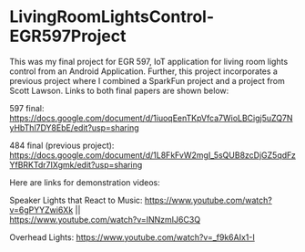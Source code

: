 # LivingRoomLightsControl-EGR597Project

This was my final project for EGR 597, IoT application for living room lights control from an Android Application. Further, this
project incorporates a previous project where I combined a SparkFun project and a project from Scott Lawson. Links to both final papers are 
shown below:


597 final: https://docs.google.com/document/d/1iuoqEenTKpVfca7WioLBCigj5uZQ7NyHbThl7DY8EbE/edit?usp=sharing 

484 final (previous project): https://docs.google.com/document/d/1L8FkFvW2mgI_5sQUB8zcDjGZ5qdFzYfBRKTdr7IXgmk/edit?usp=sharing


Here are links for demonstration videos:


Speaker Lights that React to Music: https://www.youtube.com/watch?v=6gPYYZwi6Xk  ||  
https://www.youtube.com/watch?v=INNzmIJ6C3Q

Overhead Lights: https://www.youtube.com/watch?v=_f9k6AIx1-I
